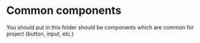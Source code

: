 # Common components

You should put in this folder should be components which are common for project (button, input, etc.)
